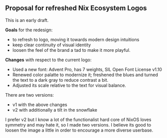 
## Proposal for refreshed Nix Ecosystem Logos

This is an early draft.

**Goals** for the redesign:

- to refresh to logo, moving it towards modern design intuitions 
- keep clear continuity of visual identity
- loosen the feel of the brand a tad to make it more playful.

**Changes** with respect to the current logo:
 
- Used a new font: Advent Pro, has 7 weights, SIL Open Font License v1.10
- Renewed color palatte to modernize it; freshened the blues and turned the text to a dark gray to reduce contrast a bit.
- Adjusted its scale relative to the text for visual balance.

There are two versions:

- v1 with the above changes
- v2 with additionally a tilt in the snowflake

I prefer v2 but I know a lot of the functionalist hard core of NixOS loves symmetry and may hate it, so I made two versions. I believe its good to loosen the image a little in order to encourage a more diverse userbase.